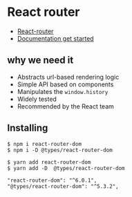# React router

- [React-router](https://reactrouter.com/)
- [Documentation get started](https://reactrouter.com/docs/en/v6/getting-started/tutorial)


## why we need it

- Abstracts url-based rendering logic
- Simple API based on components
- Manipulates the `window.history`
- Widely tested
- Recommended by the React team

## Installing

```shell
$ npm i react-router-dom
$ npm i -D @types/react-router-dom
```

```shell
$ yarn add react-router-dom
$ yarn add -D  @types/react-router-dom
```


```
"react-router-dom": "^6.0.1",
"@types/react-router-dom": "^5.3.2",
```
